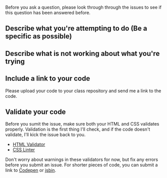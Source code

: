 Before you ask a question, please look through through the issues to see if this question has been answered before.

## Describe what you're attempting to do (Be a specific as possible)

## Describe what is not working about what you're trying

## Include a link to your code
Please upload your code to your class repository and send me a link to the code.

## Validate your code
Before you sumit the issue, make sure both your HTML and CSS validates properly. Validation is the first thing I'll check, and if the code doesn't validate, I'll kick the issue back to you.

- [HTML Validator](https://validator.w3.org/)
- [CSS Linter](http://csslint.net/)

Don't worry about warnings in these validators for now, but fix any errors before you submit an issue. For shorter pieces of code, you can submit a link to [Codepen](https://codepen.io/) or [jsbin](http://jsbin.com).
